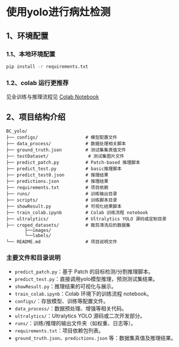 # 使用yolo进行病灶检测
## 1、环境配置
### 1.1、本地环境配置
```bash
pip install -r requirements.txt
```
### 1.2、colab 运行更推荐 
 见全训练与推理流程见 [Colab Notebook](./train_colab.ipynb)
## 2、项目结构介绍
```text
BC_yolo/
├── configs/                  # 模型配置文件
├── data_process/             # 数据处理相关脚本
├── ground_truth.json         # 测试集集真值文件
├── testDataset/               # 测试集图片文件
├── predict_patch.py          # Patch-based 推理脚本
├── predict_test.py           # basic推理脚本
├── predict_test0.json        # 推理结果
├── predictions.json          # 推理结果
├── requirements.txt          # 项目依赖
├── runs/                     # 训练输出目录
├── scripts/                  # 训练脚本目录
├── showResult.py             # 可视化结果脚本
├── train_colab.ipynb         # Colab 训练流程 notebook
├── ultralytics/              # Ultralytics YOLO 源码或定制目录
├── croped_datasets/          # 裁剪清洗后的数据集
       ├──images/
       └──labels/
└── README.md                 # 项目说明文件
```

### 主要文件和目录说明

- `predict_patch.py`：基于 Patch 的目标检测/分割推理脚本。
- `predict_test.py`：直接调用yolo模型推理，预测测试集结果。
- `showResult.py`：推理结果的可视化与展示。
- `train_colab.ipynb`：Colab 环境下的训练流程 notebook。
- `configs/`：存放模型、训练等配置文件。
- `data_process/`：数据预处理、增强等相关代码。
- `ultralytics/`：Ultralytics YOLO 源码或二次开发部分。
- `runs/`：训练/推理的输出文件夹（如权重、日志等）。
- `requirements.txt`：项目依赖包列表。
- `ground_truth.json`、`predictions.json` 等：数据集真值及推理结果。



